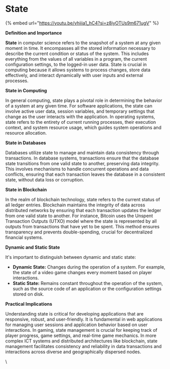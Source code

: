 # State

{% embed url="https://youtu.be/vhiiia1_hC4?si=z8iyOTUs9m671ugV" %}

**Definition and Importance**

**State** in computer science refers to the snapshot of a system at any given moment in time. It encompasses all the stored information necessary to describe the current condition or status of the system. This includes everything from the values of all variables in a program, the current configuration settings, to the logged-in user data. State is crucial in computing because it allows systems to process changes, store data effectively, and interact dynamically with user inputs and external processes.

**State in Computing**

In general computing, state plays a pivotal role in determining the behavior of a system at any given time. For software applications, the state can involve active user data, session variables, and temporary settings that change as the user interacts with the application. In operating systems, state refers to the entirety of current running processes, their execution context, and system resource usage, which guides system operations and resource allocation.

**State in Databases**

Databases utilize state to manage and maintain data consistency through transactions. In database systems, transactions ensure that the database state transitions from one valid state to another, preserving data integrity. This involves mechanisms to handle concurrent operations and data conflicts, ensuring that each transaction leaves the database in a consistent state, without data loss or corruption.

**State in Blockchain**

In the realm of blockchain technology, state refers to the current status of all ledger entries. Blockchain maintains the integrity of data across distributed networks by ensuring that each transaction updates the ledger from one valid state to another. For instance, Bitcoin uses the Unspent Transaction Outputs (UTXO) model where the state is represented by all outputs from transactions that have yet to be spent. This method ensures transparency and prevents double-spending, crucial for decentralized financial systems.

**Dynamic and Static State**

It's important to distinguish between dynamic and static state:

* **Dynamic State:** Changes during the operation of a system. For example, the state of a video game changes every moment based on player interactions.
* **Static State:** Remains constant throughout the operation of the system, such as the source code of an application or the configuration settings stored on disk.

**Practical Implications**

Understanding state is critical for developing applications that are responsive, robust, and user-friendly. It is fundamental in web applications for managing user sessions and application behavior based on user interactions. In gaming, state management is crucial for keeping track of player progress, game settings, and real-time game mechanics. In more complex ICT systems and distributed architectures like blockchain, state management facilitates consistency and reliability in data transactions and interactions across diverse and geographically dispersed nodes.

\
